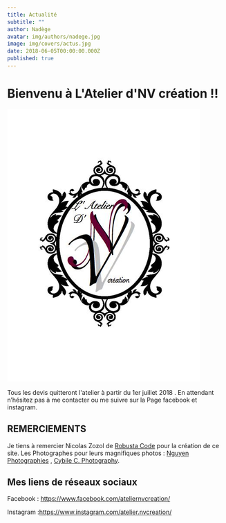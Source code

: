 ```yaml
---
title: Actualité
subtitle: ""
author: Nadège
avatar: img/authors/nadege.jpg
image: img/covers/actus.jpg
date: 2018-06-05T00:00:00.000Z
published: true
---
```

Bienvenu à L'Atelier d'NV création !!
====
 
![](img/covers/logo.jpg)
 
 
Tous les devis quitteront l'atelier à partir du 1er juillet 2018 . En attendant n’hésitez pas à  me contacter ou me suivre sur la Page facebook et instagram.
 
 
REMERCIEMENTS
----

 
Je tiens à remercier Nicolas Zozol de [Robusta Code](http://www.robusta.io) pour la création de ce site. 
Les Photographes pour leurs magnifiques photos : [Nguyen Photographies](http://www.ngtuan.com) , [Cybile C. Photography](https://www.facebook.com/Cybile-C-Photography-246675958701076/).
 
 
 
Mes liens de réseaux sociaux
----
 
Facebook : https://www.facebook.com/ateliernvcreation/
 
Instagram :https://www.instagram.com/atelier.nvcreation/
